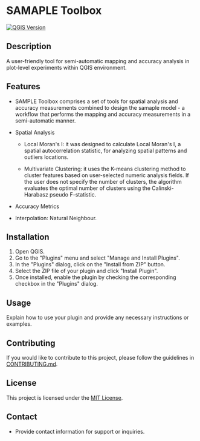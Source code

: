 # SAMAPLE Toolbox

[![QGIS Version](https://img.shields.io/badge/QGIS-3.x-brightgreen)](https://qgis.org/)

## Description

A user-friendly tool for semi-automatic mapping and accuracy analysis  in plot-level experiments within QGIS environment.

## Features

- SAMPLE Toolbox comprises a set of tools for spatial analysis and accuracy measurements combined to design the samaple model - a workflow that performs the mapping and accuracy measurements in a semi-automatic manner.

- Spatial Analysis
    - Local Moran's I: it was designed to calculate Local Moran's I, a spatial autocorrelation statistic, for analyzing spatial patterns and outliers locations.

    - Multivariate Clustering: it uses the K-means clustering method to cluster features based on user-selected numeric analysis fields.
    If the user does not specify the number of clusters, the algorithm evaluates the optimal number of clusters using the Calinski-Harabasz pseudo F-statistic.

- Accuracy Metrics

- Interpolation: Natural Neighbour.

## Installation

1. Open QGIS.
2. Go to the "Plugins" menu and select "Manage and Install Plugins".
3. In the "Plugins" dialog, click on the "Install from ZIP" button.
4. Select the ZIP file of your plugin and click "Install Plugin".
5. Once installed, enable the plugin by checking the corresponding checkbox in the "Plugins" dialog.

## Usage

Explain how to use your plugin and provide any necessary instructions or examples.

## Contributing

If you would like to contribute to this project, please follow the guidelines in [CONTRIBUTING.md](CONTRIBUTING.md).

## License

This project is licensed under the [MIT License](LICENSE).

## Contact

- Provide contact information for support or inquiries.

